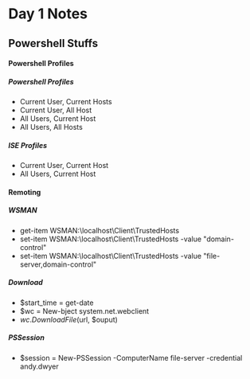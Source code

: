 # Day 1 Notes
## Powershell Stuffs
#### Powershell Profiles
##### Powershell Profiles
- Current User, Current Hosts
- Current User, All Host
- All Users, Current Host
- All Users, All Hosts
##### ISE Profiles
- Current User, Current Host
- All Users, Current Host
#### Remoting
##### WSMAN
- get-item WSMAN:\localhost\Client\TrustedHosts
- set-item WSMAN:\localhost\Client\TrustedHosts -value "domain-control"
- set-item WSMAN:\localhost\Client\TrustedHosts -value "file-server,domain-control"
##### Download
- $start_time = get-date
- $wc = New-bject system.net.webclient
- $wc.DownloadFile($url, $ouput)
##### PSSession
- $session = New-PSSession -ComputerName file-server -credential andy.dwyer
